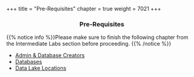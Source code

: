 +++
title = "Pre-Requisites"
chapter = true
weight = 7021
+++

<center><h3>Pre-Requisites</h3></center>

<div style="text-align: left">
    {{% notice info %}}Please make sure to finish the following chapter from the Intermediate Labs section before proceeding.
    {{% /notice %}}
    <ul>
        <li><a href="../../50-intermediate/501-admin-db-creator.html">Admin & Database Creators</a></li>
        <li><a href="../../50-intermediate/502-databases.html">Databases</a></li>
        <li><a href="../../50-intermediate/503-data-lake-locations.html">Data Lake Locations</a></li>
   </ul>
</div>
